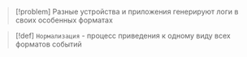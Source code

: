 
> [!problem] 
> Разные устройства и приложения генерируют логи в своих особенных форматах

> [!def] 
> `Нормализация` - процесс приведения к одному виду всех форматов событий

